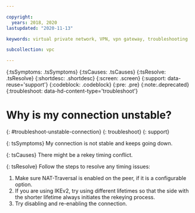 ```yaml
---

copyright:
  years: 2018, 2020
lastupdated: "2020-11-13"

keywords: virtual private network, VPN, vpn gateway, troubleshooting

subcollection: vpc

---
```


{:tsSymptoms: .tsSymptoms}
{:tsCauses: .tsCauses}
{:tsResolve: .tsResolve}
{:shortdesc: .shortdesc}
{:screen: .screen}
{:support: data-reuse='support'}
{:codeblock: .codeblock}
{:pre: .pre}
{:note:.deprecated}
{:troubleshoot: data-hd-content-type='troubleshoot'}

# Why is my connection unstable?
{: #troubleshoot-unstable-connection}
{: troubleshoot}
{: support}

{: tsSymptoms}
My connection is not stable and keeps going down.

{: tsCauses}
There might be a rekey timing conflict.  

{: tsResolve}
Follow the steps to resolve any timing issues:

1. Make sure NAT-Traversal is enabled on the peer, if it is a configurable option.
1. If you are using IKEv2, try using different lifetimes so that the side with the shorter lifetime always initiates the rekeying process. 
1. Try disabling and re-enabling the connection.
